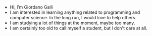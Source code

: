 - Hi, I’m Giordano Galli
- I am interested in learning anything related to programming and computer science. In the long run, I would love to help others.
- I am studying a lot of things at the moment, maybe too many.
- I am certainly too old to call myself a student, but I don't care at all.

<!---
giordanogalli/giordanogalli is a ✨ special ✨ repository because its `README.md` (this file) appears on your GitHub profile.
You can click the Preview link to take a look at your changes.
--->
